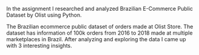 In the assignment I researched and analyzed Brazilian E-Commerce Public Dataset by Olist using Python.

The Brazilian ecommerce public dataset of orders made at Olist Store. The dataset has information of 100k orders from 2016 to 2018 made at multiple marketplaces in Brazil. 
After analyzing and exploring  the data I came up with 3 interesting  insights.
